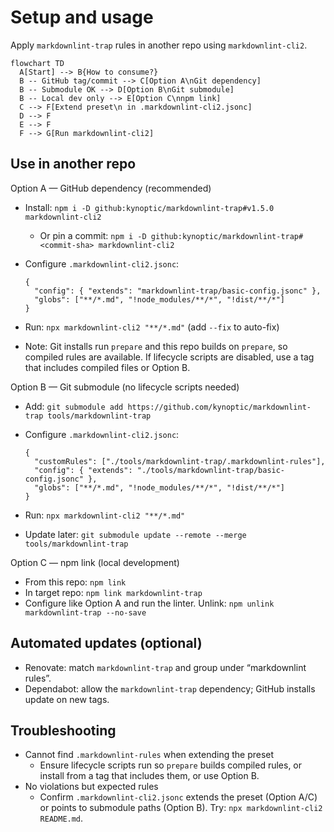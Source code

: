 # Setup and usage

Apply `markdownlint-trap` rules in another repo using `markdownlint-cli2`.

```mermaid
flowchart TD
  A[Start] --> B{How to consume?}
  B -- GitHub tag/commit --> C[Option A\nGit dependency]
  B -- Submodule OK --> D[Option B\nGit submodule]
  B -- Local dev only --> E[Option C\nnpm link]
  C --> F[Extend preset\n in .markdownlint-cli2.jsonc]
  D --> F
  E --> F
  F --> G[Run markdownlint-cli2]
```

## Use in another repo

Option A — GitHub dependency (recommended)

- Install: `npm i -D github:kynoptic/markdownlint-trap#v1.5.0 markdownlint-cli2`
  - Or pin a commit: `npm i -D github:kynoptic/markdownlint-trap#<commit-sha> markdownlint-cli2`
- Configure `.markdownlint-cli2.jsonc`:

  ```jsonc
  {
    "config": { "extends": "markdownlint-trap/basic-config.jsonc" },
    "globs": ["**/*.md", "!node_modules/**/*", "!dist/**/*"]
  }
  ```

- Run: `npx markdownlint-cli2 "**/*.md"` (add `--fix` to auto-fix)
- Note: Git installs run `prepare` and this repo builds on `prepare`, so compiled rules are available. If lifecycle scripts are disabled, use a tag that includes compiled files or Option B.

Option B — Git submodule (no lifecycle scripts needed)

- Add: `git submodule add https://github.com/kynoptic/markdownlint-trap tools/markdownlint-trap`
- Configure `.markdownlint-cli2.jsonc`:

  ```jsonc
  {
    "customRules": ["./tools/markdownlint-trap/.markdownlint-rules"],
    "config": { "extends": "./tools/markdownlint-trap/basic-config.jsonc" },
    "globs": ["**/*.md", "!node_modules/**/*", "!dist/**/*"]
  }
  ```

- Run: `npx markdownlint-cli2 "**/*.md"`
- Update later: `git submodule update --remote --merge tools/markdownlint-trap`

Option C — npm link (local development)

- From this repo: `npm link`
- In target repo: `npm link markdownlint-trap`
- Configure like Option A and run the linter. Unlink: `npm unlink markdownlint-trap --no-save`

## Automated updates (optional)

- Renovate: match `markdownlint-trap` and group under “markdownlint rules”.
- Dependabot: allow the `markdownlint-trap` dependency; GitHub installs update on new tags.

## Troubleshooting

- Cannot find `.markdownlint-rules` when extending the preset
  - Ensure lifecycle scripts run so `prepare` builds compiled rules, or install from a tag that includes them, or use Option B.
- No violations but expected rules
  - Confirm `.markdownlint-cli2.jsonc` extends the preset (Option A/C) or points to submodule paths (Option B). Try: `npx markdownlint-cli2 README.md`.
